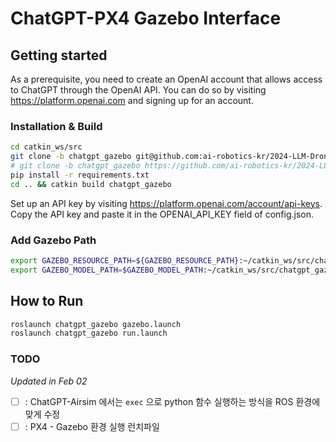 # ChatGPT-PX4 Gazebo Interface

## Getting started
As a prerequisite, you need to create an OpenAI account that allows access to ChatGPT through the OpenAI API. You can do so by visiting https://platform.openai.com and signing up for an account.

### Installation & Build
```bash
cd catkin_ws/src
git clone -b chatgpt_gazebo git@github.com:ai-robotics-kr/2024-LLM-Drone.git # SSH
# git clone -b chatgpt_gazebo https://github.com/ai-robotics-kr/2024-LLM-Drone.git # HTTPS
pip install -r requirements.txt
cd .. && catkin build chatgpt_gazebo
```
Set up an API key by visiting https://platform.openai.com/account/api-keys. Copy the API key and paste it in the OPENAI_API_KEY field of config.json.

### Add Gazebo Path

```bash
export GAZEBO_RESOURCE_PATH=${GAZEBO_RESOURCE_PATH}:~/catkin_ws/src/chatgpt_gazebo/worlds
export GAZEBO_MODEL_PATH=$GAZEBO_MODEL_PATH:~/catkin_ws/src/chatgpt_gazebo/models
```

## How to Run
```bash
roslaunch chatgpt_gazebo gazebo.launch
roslaunch chatgpt_gazebo run.launch
```

### TODO
*Updated in Feb 02*
- [ ] : ChatGPT-Airsim 에서는 `exec` 으로 python 함수 실행하는 방식을 ROS 환경에 맞게 수정
- [ ] : PX4 - Gazebo 환경 실행 런치파일